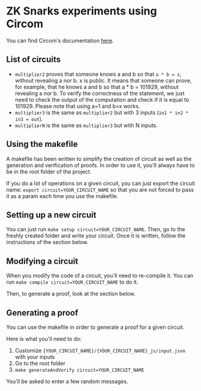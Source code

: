 # ZK Snarks experiments using Circom

You can find Circom's documentation [here](https://docs.circom.io/getting-started/proving-circuits/#powers-of-tau).

## List of circuits

- `multiplier2` proves that someone knows a and b so that `a * b = x`, without revealing a nor b. x is public. It means that someone can prove, for example, that he knows a and b so that a * b = 101929, without revealing a nor b. To verify the correctness of the statement, we just need to check the output of the computation and check if it is equal to 101929. Please note that using a=1 and b=x works.
- `multiplier3` is the same as `multiplier2` but with 3 inputs (`in1 * in2 * in3 = out`).
- `multiplierN` is the same as `multiplier3` but with N inputs.

## Using the makefile

A makefile has been written to simplify the creation of circuit as well as the generation and verification of proofs. In order to use it, you'll always have to be in the root folder of the project.

If you do a lot of operations on a given circuit, you can just export the circuit name:
`export circuit=YOUR_CIRCUIT_NAME` so that you are not forced to pass it as a param each time you use the makefile.

## Setting up a new circuit

You can just run `make setup circuit=YOUR_CIRCUIT_NAME`.
Then, go to the freshly created folder and write your circuit.
Once it is written, follow the instructions of the section below.

## Modifying a circuit

When you modify the code of a circuit, you'll need to re-compile it.
You can run `make compile circuit=YOUR_CIRCUIT_NAME` to do it.

Then, to generate a proof, look at the section below.

## Generating a proof

You can use the makefile in order to generate a proof for a given circuit.

Here is what you'll need to do:
1. Customize `{YOUR_CIRCUIT_NAME}/{YOUR_CIRCUIT_NAME}_js/input.json` with your inputs
2. Go to the root folder
3. `make generateAndVerify circuit=YOUR_CIRCUIT_NAME`

You'll be asked to enter a few random messages.